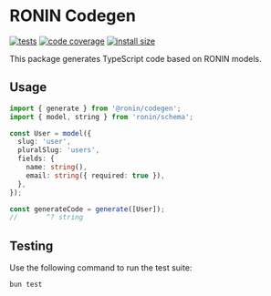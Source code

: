 # RONIN Codegen

[![tests](https://img.shields.io/github/actions/workflow/status/ronin-co/codegen/validate.yml?label=tests)](https://github.com/ronin-co/codegen/actions/workflows/validate.yml)
[![code coverage](https://img.shields.io/codecov/c/github/ronin-co/codegen)](https://codecov.io/github/ronin-co/codegen)
[![install size](https://packagephobia.com/badge?p=@ronin/codegen)](https://packagephobia.com/result?p=@ronin/codegen)

This package generates TypeScript code based on RONIN models.

## Usage
```typescript
import { generate } from '@ronin/codegen';
import { model, string } from 'ronin/schema';

const User = model({
  slug: 'user',
  pluralSlug: 'users',
  fields: {
    name: string(),
    email: string({ required: true }),
  },
});

const generateCode = generate([User]);
//       ^? string
```

## Testing

Use the following command to run the test suite:

```
bun test
```

